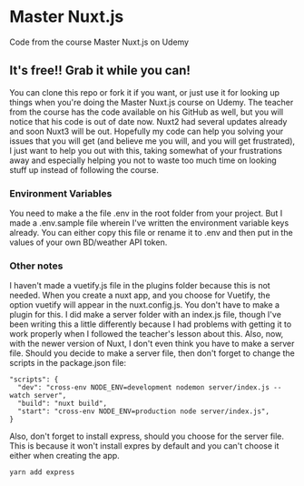 # Master Nuxt.js
Code from the course Master Nuxt.js on Udemy

## It's free!! Grab it while you can!
You can clone this repo or fork it if you want, or just use it for looking up things when you're doing the Master Nuxt.js course on Udemy. The teacher from the course has the code available on his GitHub as well, but you will notice that his code is out of date now. Nuxt2 had several updates already and soon Nuxt3 will be out. Hopefully my code can help you solving your issues that you will get (and believe me you will, and you will get frustrated), I just want to help you out with this, taking somewhat of your frustrations away and especially helping you not to waste too much time on looking stuff up instead of following the course.

### Environment Variables
You need to make a the file .env in the root folder from your project.
But I made a .env.sample file wherein I've written the environment variable keys already.
You can either copy this file or rename it to .env and then put in the values of your own BD/weather API token.

### Other notes
I haven't made a vuetify.js file in the plugins folder because this is not needed.
When you create a nuxt app, and you choose for Vuetify, the option vuetify will appear in the nuxt.config.js.
You don't have to make a plugin for this.
I did make a server folder with an index.js file, though I've been writing this a little differently because I had problems with getting it to work properly when I followed the teacher's lesson about this. Also, now, with the newer version of Nuxt, I don't even think you have to make a server file. Should you decide to make a server file, then don't forget to change the scripts in the package.json file:

```
"scripts": {
  "dev": "cross-env NODE_ENV=development nodemon server/index.js --watch server",
  "build": "nuxt build",
  "start": "cross-env NODE_ENV=production node server/index.js",
}
```

Also, don't forget to install express, should you choose for the server file.
This is because it won't install expres by default and you can't choose it either when creating the app.

```
yarn add express
```

